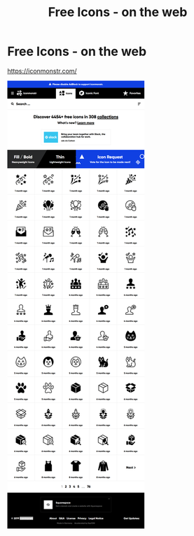 ﻿---
layout: post
title: Free Icons - on the web  
categories: [Icons]
tags: [Icons, Free]
--- 

# Free Icons - on the web 

<https://iconmonstr.com/>

![Screenshot](/pic/free-icons-on-the-web-iconmonstr.png)
 